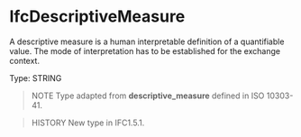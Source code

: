 # IfcDescriptiveMeasure

A descriptive measure is a human interpretable definition of a quantifiable value. The mode of interpretation has to be established for the exchange context.
<!-- end of short definition -->

Type: STRING

> NOTE Type adapted from **descriptive_measure** defined in ISO 10303-41.

> HISTORY New type in IFC1.5.1.
